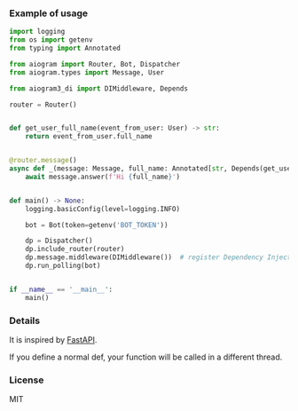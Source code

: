 ### Example of usage

```python
import logging
from os import getenv
from typing import Annotated

from aiogram import Router, Bot, Dispatcher
from aiogram.types import Message, User

from aiogram3_di import DIMiddleware, Depends

router = Router()


def get_user_full_name(event_from_user: User) -> str:
    return event_from_user.full_name


@router.message()
async def _(message: Message, full_name: Annotated[str, Depends(get_user_full_name)]) -> None:
    await message.answer(f'Hi {full_name}')


def main() -> None:
    logging.basicConfig(level=logging.INFO)

    bot = Bot(token=getenv('BOT_TOKEN'))

    dp = Dispatcher()
    dp.include_router(router)
    dp.message.middleware(DIMiddleware())  # register Dependency Injection middleware
    dp.run_polling(bot)


if __name__ == '__main__':
    main()
```

### Details

It is inspired by [FastAPI]('https://github.com/tiangolo/fastapi').

If you define a normal def, your function will be called in a different thread.

### License

MIT
